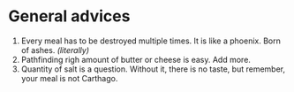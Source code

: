 # General advices
1. Every meal has to be destroyed multiple times. It is like a phoenix. Born of ashes. _(literally)_
2. Pathfinding righ amount of butter or cheese is easy. Add more.
3. Quantity of salt is a question. Without it, there is no taste, but remember, your meal is not Carthago.
